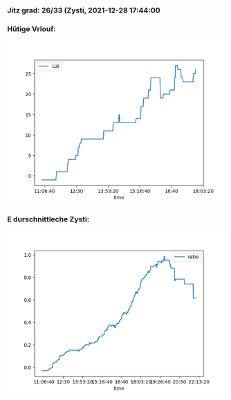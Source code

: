### Jitz grad: 26/33 (Zysti, 2021-12-28 17:44:00

### Hütige Vrlouf:
![Graph](Today.png)

### E durschnittleche Zysti:
![Graph](Zysti.png)